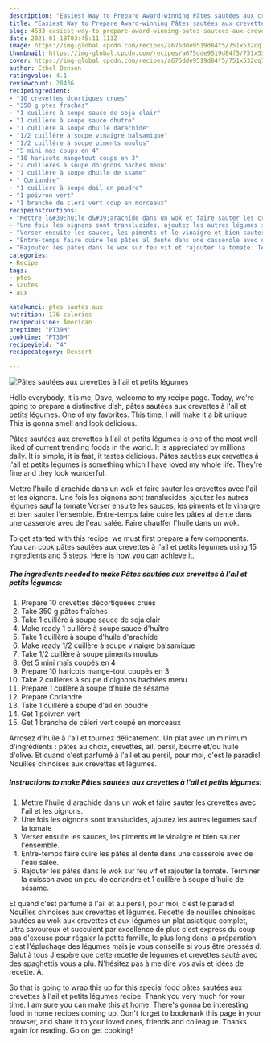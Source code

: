 ```yaml
---
description: "Easiest Way to Prepare Award-winning Pâtes sautées aux crevettes à l&amp;#39;ail et petits légumes"
title: "Easiest Way to Prepare Award-winning Pâtes sautées aux crevettes à l&amp;#39;ail et petits légumes"
slug: 4533-easiest-way-to-prepare-award-winning-pates-sautees-aux-crevettes-a-l-and-39-ail-et-petits-legumes
date: 2021-01-18T03:45:11.113Z
image: https://img-global.cpcdn.com/recipes/a675dde9519d84f5/751x532cq70/pates-sautees-aux-crevettes-a-lail-et-petits-legumes-photo-principale-de-la-recette.jpg
thumbnail: https://img-global.cpcdn.com/recipes/a675dde9519d84f5/751x532cq70/pates-sautees-aux-crevettes-a-lail-et-petits-legumes-photo-principale-de-la-recette.jpg
cover: https://img-global.cpcdn.com/recipes/a675dde9519d84f5/751x532cq70/pates-sautees-aux-crevettes-a-lail-et-petits-legumes-photo-principale-de-la-recette.jpg
author: Ethel Benson
ratingvalue: 4.1
reviewcount: 28436
recipeingredient:
- "10 crevettes dcortiques crues"
- "350 g ptes fraches"
- "1 cuillère à soupe sauce de soja clair"
- "1 cuillère à soupe sauce dhutre"
- "1 cuillère à soupe dhuile darachide"
- "1/2 cuillère à soupe vinaigre balsamique"
- "1/2 cuillère à soupe piments moulus"
- "5 mini mas coups en 4"
- "10 haricots mangetout coups en 3"
- "2 cuillères à soupe doignons haches menu"
- "1 cuillère à soupe dhuile de ssame"
- " Coriandre"
- "1 cuillère à soupe dail en poudre"
- "1 poivron vert"
- "1 branche de cleri vert coup en morceaux"
recipeinstructions:
- "Mettre l&#39;huile d&#39;arachide dans un wok et faire sauter les crevettes avec l&#39;ail et les oignons."
- "Une fois les oignons sont translucides, ajoutez les autres légumes sauf la tomate"
- "Verser ensuite les sauces, les piments et le vinaigre et bien sauter l&#39;ensemble."
- "Entre-temps faire cuire les pâtes al dente dans une casserole avec de l&#39;eau salée."
- "Rajouter les pâtes dans le wok sur feu vif et rajouter la tomate. Terminer la cuisson avec un peu de coriandre et 1 cuillère à soupe d&#39;huile de sésame."
categories:
- Recipe
tags:
- ptes
- sautes
- aux

katakunci: ptes sautes aux 
nutrition: 176 calories
recipecuisine: American
preptime: "PT39M"
cooktime: "PT39M"
recipeyield: "4"
recipecategory: Dessert

---
```



![Pâtes sautées aux crevettes à l&#39;ail et petits légumes](https://img-global.cpcdn.com/recipes/a675dde9519d84f5/751x532cq70/pates-sautees-aux-crevettes-a-lail-et-petits-legumes-photo-principale-de-la-recette.jpg)

Hello everybody, it is me, Dave, welcome to my recipe page. Today, we're going to prepare a distinctive dish, pâtes sautées aux crevettes à l&#39;ail et petits légumes. One of my favorites. This time, I will make it a bit unique. This is gonna smell and look delicious.

Pâtes sautées aux crevettes à l&#39;ail et petits légumes is one of the most well liked of current trending foods in the world. It is appreciated by millions daily. It is simple, it is fast, it tastes delicious. Pâtes sautées aux crevettes à l&#39;ail et petits légumes is something which I have loved my whole life. They're fine and they look wonderful.

Mettre l&#39;huile d&#39;arachide dans un wok et faire sauter les crevettes avec l&#39;ail et les oignons. Une fois les oignons sont translucides, ajoutez les autres légumes sauf la tomate Verser ensuite les sauces, les piments et le vinaigre et bien sauter l&#39;ensemble. Entre-temps faire cuire les pâtes al dente dans une casserole avec de l&#39;eau salée. Faire chauffer l&#39;huile dans un wok.


To get started with this recipe, we must first prepare a few components. You can cook pâtes sautées aux crevettes à l&#39;ail et petits légumes using 15 ingredients and 5 steps. Here is how you can achieve it.

<!--inarticleads1-->

##### The ingredients needed to make Pâtes sautées aux crevettes à l&#39;ail et petits légumes:

1. Prepare 10 crevettes décortiquées crues
1. Take 350 g pâtes fraîches
1. Take 1 cuillère à soupe sauce de soja clair
1. Make ready 1 cuillère à soupe sauce d&#39;huître
1. Take 1 cuillère à soupe d&#39;huile d&#39;arachide
1. Make ready 1/2 cuillère à soupe vinaigre balsamique
1. Take 1/2 cuillère à soupe piments moulus
1. Get 5 mini maïs coupés en 4
1. Prepare 10 haricots mange-tout coupés en 3
1. Take 2 cuillères à soupe d&#39;oignons hachées menu
1. Prepare 1 cuillère à soupe d&#39;huile de sésame
1. Prepare  Coriandre
1. Take 1 cuillère à soupe d&#39;ail en poudre
1. Get 1 poivron vert
1. Get 1 branche de céleri vert coupé en morceaux


Arrosez d&#39;huile à l&#39;ail et tournez délicatement. Un plat avec un minimum d&#39;ingrédients : pâtes au choix, crevettes, ail, persil, beurre et/ou huile d&#39;olive. Et quand c&#39;est parfumé à l&#39;ail et au persil, pour moi, c&#39;est le paradis! Nouilles chinoises aux crevettes et légumes. 

<!--inarticleads2-->

##### Instructions to make Pâtes sautées aux crevettes à l&#39;ail et petits légumes:

1. Mettre l&#39;huile d&#39;arachide dans un wok et faire sauter les crevettes avec l&#39;ail et les oignons.
1. Une fois les oignons sont translucides, ajoutez les autres légumes sauf la tomate
1. Verser ensuite les sauces, les piments et le vinaigre et bien sauter l&#39;ensemble.
1. Entre-temps faire cuire les pâtes al dente dans une casserole avec de l&#39;eau salée.
1. Rajouter les pâtes dans le wok sur feu vif et rajouter la tomate. Terminer la cuisson avec un peu de coriandre et 1 cuillère à soupe d&#39;huile de sésame.


Et quand c&#39;est parfumé à l&#39;ail et au persil, pour moi, c&#39;est le paradis! Nouilles chinoises aux crevettes et légumes. Recette de nouilles chinoises sautées au wok aux crevettes et aux légumes un plat asiatique complet, ultra savoureux et succulent par excellence de plus c&#39;est express du coup pas d&#39;excuse pour régaler la petite famille, le plus long dans la préparation c&#39;est l&#39;épluchage des légumes mais je vous conseille si vous être pressés d. Salut à tous J&#39;espère que cette recette de légumes et crevettes sauté avec des spaghettis vous a plu. N&#39;hésitez pas à me dire vos avis et idées de recette. À. 

So that is going to wrap this up for this special food pâtes sautées aux crevettes à l&#39;ail et petits légumes recipe. Thank you very much for your time. I am sure you can make this at home. There's gonna be interesting food in home recipes coming up. Don't forget to bookmark this page in your browser, and share it to your loved ones, friends and colleague. Thanks again for reading. Go on get cooking!
